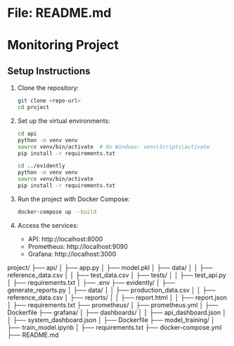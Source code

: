 # File: README.md
# Monitoring Project

## Setup Instructions

1. Clone the repository:
   ```bash
   git clone <repo-url>
   cd project
   ```

2. Set up the virtual environments:
   ```bash
   cd api
   python -m venv venv
   source venv/bin/activate  # On Windows: venv\Scripts\activate
   pip install -r requirements.txt

   cd ../evidently
   python -m venv venv
   source venv/bin/activate
   pip install -r requirements.txt
   ```

3. Run the project with Docker Compose:
   ```bash
   docker-compose up --build
   ```

4. Access the services:
   - API: http://localhost:8000
   - Prometheus: http://localhost:9090
   - Grafana: http://localhost:3000


project/
├── api/
│   ├── app.py
│   ├── model.pkl
│   ├── data/
│   │   ├── reference_data.csv
│   │   ├── test_data.csv
│   ├── tests/
│   │   ├── test_api.py
│   ├── requirements.txt
│   ├── .env
├── evidently/
│   ├── generate_reports.py
│   ├── data/
│   │   ├── production_data.csv
│   │   ├── reference_data.csv
│   ├── reports/
│   │   ├── report.html
│   │   ├── report.json
│   ├── requirements.txt
├── prometheus/
│   ├── prometheus.yml
│   ├── Dockerfile
├── grafana/
│   ├── dashboards/
│   │   ├── api_dashboard.json
│   │   ├── system_dashboard.json
│   ├── Dockerfile
├── model_training/
│   ├── train_model.ipynb
│   ├── requirements.txt
├── docker-compose.yml
├── README.md